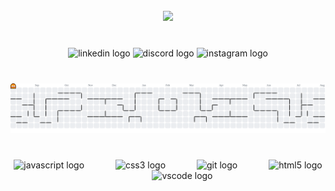 <br clear="both">

<div align="center">
  <img height="200" src="https://media2.giphy.com/media/v1.Y2lkPTc5MGI3NjExdXBzczcwbnl0a2s3ZThjejFtOGE5bmN4YzMzaDV1cG5yY2Qzem51ZSZlcD12MV9pbnRlcm5hbF9naWZfYnlfaWQmY3Q9Zw/zZg05JXw0PR6Pod1NC/giphy.gif"  />
</div>

###

<br clear="both">

<div align="center">
  <img src="https://raw.githubusercontent.com/maurodesouza/profile-readme-generator/master/src/assets/icons/social/linkedin/default.svg" width="60" height="40" alt="linkedin logo"  />
  <img src="https://raw.githubusercontent.com/maurodesouza/profile-readme-generator/master/src/assets/icons/social/discord/default.svg" width="60" height="40" alt="discord logo"  />
  <img src="https://raw.githubusercontent.com/maurodesouza/profile-readme-generator/master/src/assets/icons/social/instagram/default.svg" width="60" height="40" alt="instagram logo"  />
</div>

###

<br clear="both">

<picture>
  <source media="(prefers-color-scheme: dark)" srcset="https://raw.githubusercontent.com/chrisThab/chrisThab/output/pacman-contribution-graph-dark.svg">
  <source media="(prefers-color-scheme: light)" srcset="https://raw.githubusercontent.com/chrisThab/chrisThab/output/pacman-contribution-graph.svg">
  <img alt="pacman contribution graph" src="https://raw.githubusercontent.com/chrisThab/chrisThab/output/pacman-contribution-graph.svg">
</picture>

###

<br clear="both">

<div align="center" width="100%" height="48px" display="flex">
  <img src="https://cdn.jsdelivr.net/gh/devicons/devicon/icons/javascript/javascript-original.svg" height="42" width="42" alt="javascript logo"  />
  <img width="42" />
  <img src="https://skillicons.dev/icons?i=css" height="40" width="42" alt="css3 logo"  />
  <img width="42" />
  <img src="https://cdn.jsdelivr.net/gh/devicons/devicon/icons/git/git-original.svg" height="40" width="42" alt="git logo"  />
  <img width="42" />
  <img src="https://cdn.jsdelivr.net/gh/devicons/devicon/icons/html5/html5-original.svg" height="40" width="42" alt="html5 logo"  />
  <img width="42" />
  <img src="https://cdn.jsdelivr.net/gh/devicons/devicon/icons/vscode/vscode-original.svg" height="40" width="42" alt="vscode logo"  />
</div>

###
